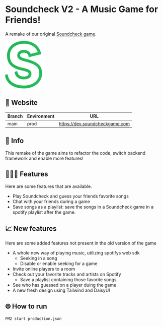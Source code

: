 # Soundcheck V2 - A Music Game for Friends!

A remake of our original [Soundcheck game](https://github.com/fredrikburmester/Soundcheck).

![Soundcheck Logo](https://raw.githubusercontent.com/fredrikburmester/Soundcheck/master/frontend/src/assets/soundcheck-logo.png)

## 🚀 Website

|Branch      |Environment|URL                           |
|------------|-----------|------------------------------|
|main        |prod       |https://dev.soundcheckgame.com|

## 🔎 Info

This remake of the game aims to refactor the code, switch backend framework and enable more features!

## 🧑🏻‍💻 Features
Here are some features that are available.
- Play Soundcheck and guess your friends favorite songs
- Chat with your friends during a game
- Save songs as a playlist: save the songs in a Soundcheck game in a spotify playlist after the game. 

## 📈 New features
Here are some added features not present in the old version of the game
- A whole new way of playing music, utilizing spotifys web sdk
  - Seeking in a song
  - Disable or enable seeking for a game
- Invite online players to a room 
- Check out your favorite tracks and artists on Spotify
  - Save a playlist containing those favorite songs
- See who has guessed on a player duing the game
- A new fresh design using Tailwind and DaisyUI

## 🌐 How to run
`PM2 start production.json`
